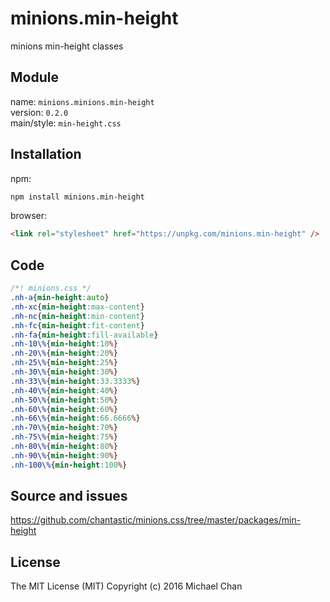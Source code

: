 # minions.min-height
minions min-height classes

## Module
name: `minions.minions.min-height`  
version: `0.2.0`  
main/style: `min-height.css`  

## Installation
npm:
```bash
npm install minions.min-height
```

browser:
```html
<link rel="stylesheet" href="https://unpkg.com/minions.min-height" />
```

## Code
```css
/*! minions.css */
.nh-a{min-height:auto}
.nh-xc{min-height:max-content}
.nh-nc{min-height:min-content}
.nh-fc{min-height:fit-content}
.nh-fa{min-height:fill-available}
.nh-10\%{min-height:10%}
.nh-20\%{min-height:20%}
.nh-25\%{min-height:25%}
.nh-30\%{min-height:30%}
.nh-33\%{min-height:33.3333%}
.nh-40\%{min-height:40%}
.nh-50\%{min-height:50%}
.nh-60\%{min-height:60%}
.nh-66\%{min-height:66.6666%}
.nh-70\%{min-height:70%}
.nh-75\%{min-height:75%}
.nh-80\%{min-height:80%}
.nh-90\%{min-height:90%}
.nh-100\%{min-height:100%}

```

## Source and issues

https://github.com/chantastic/minions.css/tree/master/packages/min-height

## License

The MIT License (MIT)
Copyright (c) 2016 Michael Chan